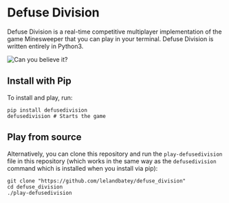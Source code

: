 
Defuse Division
===============

Defuse Division is a real-time competitive multiplayer implementation of the
game Minesweeper that you can play in your terminal. Defuse Division is written
entirely in Python3.

![Can you believe it?](./defusedivision_uiexample00.gif)

## Install with Pip

To install and play, run:

    pip install defusedivision
    defusedivision # Starts the game

## Play from source

Alternatively, you can clone this repository and run the `play-defusedivision`
file in this repository (which works in the same way as the `defusedivision`
command which is installed when you install via pip):

    git clone "https://github.com/lelandbatey/defuse_division"
    cd defuse_division
    ./play-defusedivision


